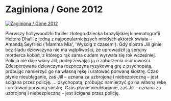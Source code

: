 Zaginiona / Gone 2012 
=============
[![Zaginiona / Gone 2012 ](http://vidos.pl/images/player.gif)](http://vidos.pl/zaginiona-gone-2012)

 Pierwszy hollywoodzki thriller złotego dziecka brazylijskiej kinematografii Heitora Dhalii z jedną z najpopularniejszych młodych aktorek świata – Amandą Seyfried ('Mamma Mia', 'Wyścig z czasem'). Gdy siostra Jill ginie bez śladu dziewczyna nie ma wątpliwości, że uprowadził ją seryjny morderca kobiet, z którego rąk sama cudem wyrwała się rok wcześniej. Policja nie daje wiary Jill, podejrzewając ją o zaburzenia osobowości. Zdesperowana dziewczyna rozpoczyna ryzykowną grę z psychopatą, próbując namierzyć go na własną rękę i uratować porwaną siostrę. Czas płynie nieubłaganie, zaś Jill – uznana za uzbrojoną i niebezpieczną – jest ścigana przez policję.   ... psychopatą, próbując namierzyć go na własną rękę i uratować porwaną siostrę. Czas płynie nieubłaganie, zaś Jill – uznana za uzbrojoną i niebezpieczną – jest ścigana przez policję.
